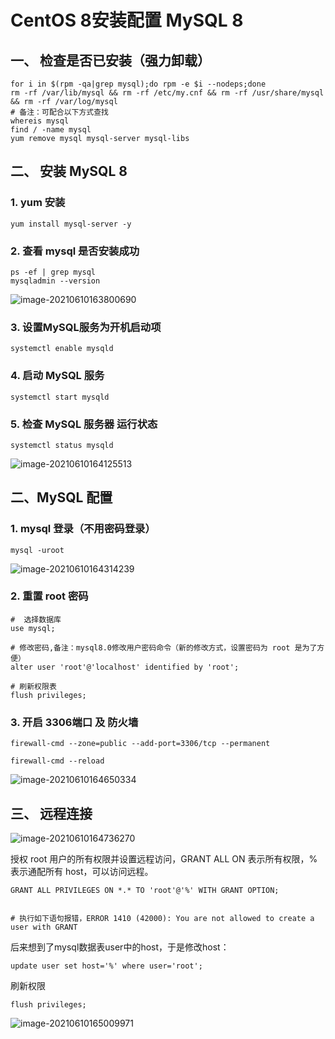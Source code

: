 # CentOS 8安装配置 MySQL 8

## 一、 检查是否已安装（强力卸载）

```shell
for i in $(rpm -qa|grep mysql);do rpm -e $i --nodeps;done
rm -rf /var/lib/mysql && rm -rf /etc/my.cnf && rm -rf /usr/share/mysql && rm -rf /var/log/mysql
# 备注：可配合以下方式查找
whereis mysql
find / -name mysql
yum remove mysql mysql-server mysql-libs
```

## 二、 安装 MySQL 8

### 1. yum 安装

```shell
yum install mysql-server -y
```



### 2. 查看 mysql 是否安装成功

```shell
ps -ef | grep mysql
mysqladmin --version
```

![image-20210610163800690](https://pupperc.com/img/20210610163800.png)

### 3. 设置MySQL服务为开机启动项

```shell
systemctl enable mysqld
```

### 4. 启动 MySQL 服务

```shell
systemctl start mysqld
```

### 5. 检查 MySQL 服务器 运行状态

```shell
systemctl status mysqld
```

![image-20210610164125513](https://pupperc.com/img/20210610164125.png)

## 二、MySQL 配置

### 1. mysql 登录（不用密码登录）

```shell
mysql -uroot
```

![image-20210610164314239](https://pupperc.com/img/20210610164314.png)

### 2. 重置 root 密码

```shell
#  选择数据库
use mysql;

# 修改密码,备注：mysql8.0修改用户密码命令（新的修改方式，设置密码为 root 是为了方便）
alter user 'root'@'localhost' identified by 'root';

# 刷新权限表
flush privileges;
```

### 3. 开启 3306端口 及 防火墙

```shell
firewall-cmd --zone=public --add-port=3306/tcp --permanent

firewall-cmd --reload
```

![image-20210610164650334](https://pupperc.com/img/20210610164650.png)

## 三、 远程连接

![image-20210610164736270](https://pupperc.com/img/20210610164736.png)

授权 root 用户的所有权限并设置远程访问，GRANT ALL ON 表示所有权限，% 表示通配所有 host，可以访问远程。

```shell
GRANT ALL PRIVILEGES ON *.* TO 'root'@'%' WITH GRANT OPTION;


# 执行如下语句报错，ERROR 1410 (42000): You are not allowed to create a user with GRANT
```

后来想到了mysql数据表user中的host，于是修改host：

```shell
update user set host='%' where user='root';
```

刷新权限

```shell
flush privileges;
```

![image-20210610165009971](https://pupperc.com/img/20210610165010.png)